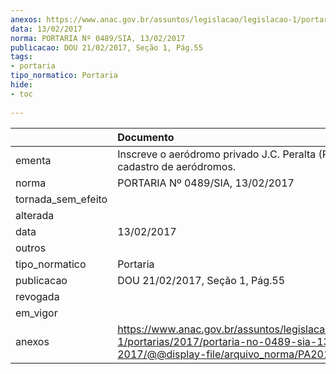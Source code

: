 ```yaml
---
anexos: https://www.anac.gov.br/assuntos/legislacao/legislacao-1/portarias/2017/portaria-no-0489-sia-13-02-2017/@@display-file/arquivo_norma/PA2017-0489.pdf
data: 13/02/2017
norma: PORTARIA Nº 0489/SIA, 13/02/2017
publicacao: DOU 21/02/2017, Seção 1, Pág.55
tags:
- portaria
tipo_normatico: Portaria
hide: 
- toc 
 
---
```


|                    | Documento                                                                                                                                            |
|:-------------------|:-----------------------------------------------------------------------------------------------------------------------------------------------------|
| ementa             | Inscreve o aeródromo privado J.C. Peralta (PA) no cadastro de aeródromos.                                                                            |
| norma              | PORTARIA Nº 0489/SIA, 13/02/2017                                                                                                                     |
| tornada_sem_efeito |                                                                                                                                                      |
| alterada           |                                                                                                                                                      |
| data               | 13/02/2017                                                                                                                                           |
| outros             |                                                                                                                                                      |
| tipo_normatico     | Portaria                                                                                                                                             |
| publicacao         | DOU 21/02/2017, Seção 1, Pág.55                                                                                                                      |
| revogada           |                                                                                                                                                      |
| em_vigor           |                                                                                                                                                      |
| anexos             | https://www.anac.gov.br/assuntos/legislacao/legislacao-1/portarias/2017/portaria-no-0489-sia-13-02-2017/@@display-file/arquivo_norma/PA2017-0489.pdf |